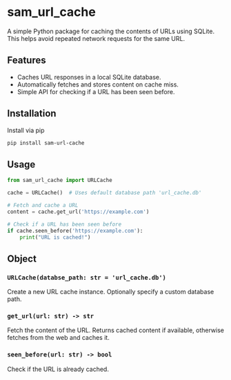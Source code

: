 # sam_url_cache

A simple Python package for caching the contents of URLs using SQLite. This helps avoid repeated network requests for the same URL.

## Features

- Caches URL responses in a local SQLite database.
- Automatically fetches and stores content on cache miss.
- Simple API for checking if a URL has been seen before.

## Installation

Install via pip

```sh
pip install sam-url-cache
```

## Usage

```python
from sam_url_cache import URLCache

cache = URLCache()  # Uses default database path 'url_cache.db'

# Fetch and cache a URL
content = cache.get_url('https://example.com')

# Check if a URL has been seen before
if cache.seen_before('https://example.com'):
    print("URL is cached!")
```

## Object

### `URLCache(databse_path: str = 'url_cache.db')`

Create a new URL cache instance. Optionally specify a custom database path.

### `get_url(url: str) -> str`

Fetch the content of the URL. Returns cached content if available, otherwise fetches from the web and caches it.

### `seen_before(url: str) -> bool`

Check if the URL is already cached.